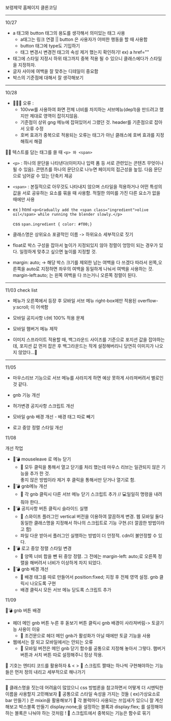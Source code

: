 보령제약 홈페이지 클론코딩

---

10/27

- a 태그와 button 태그의 용도를 생각해서 의미있는 태그 사용
  - a태그는 링크 연결 || button 은 사용자가 어떠한 행동을 할 때 사용함
  - button 태그에 type도 기입하기
  - 태그 변경시 변경전 태그의 속성 제거 했는지 확인하기! ex) a href=""
- 태그에 스타일 지정시 하위 태그까지 중복 적용 될 수 있으니 클래스에다가 스타일을 지정하자.
- 글자 사이에 여백을 잘 맞추는 디테일이 중요함
- 박스의 기준점에 대해서 잘 생각해보기

---

10/28

- 👨🏻‍💻 오류 :
  - 100vw를 사용하여 화면 전체 너비를 차지하는 서브메뉴(dep1)을 만드려고 했지만 제대로 영역이 잡히지않음.
  - 기준점이 상위 gng 메뉴에 잡혀있어서 그랬던 것. header를 기준점으로 잡아서 오류 수정
  - 호버 효과가 중복으로 적용되는 오류는 태그가 아닌 클래스에 호버 효과를 지정해줘서 해결

✍🏻 텍스트를 담는 태그를 쓸 때 `<p> 와 <span>`

- `<p>` : 하나의 문단을 나타낸다(이미지나 입력 폼 등 서로 관련있는 콘텐츠 무엇이나 될 수 있음). 콘텐츠를 하나의 문단으로 나누면 페이지의 접근성을 높임. 다음 문단으로 넘어갈 수 있는 단축키 제공

- `<span>` : 본질적으로 아무것도 나타내지 않으며 스타일을 적용하거나 어떤 특성의 값을 서로 공유하는 요소를 묶을 때 사용함. 적절한 의미를 가진 다른 요소가 없을 때에만 사용
- ex )
  html
  `<p>Gradually add the <span class="ingredient">olive oil</span> while running the blender slowly.</p>`

  css
  `span.ingredient { color: #f00;}`

- 클래스명은 상위요소 포괄적인 이름 -> 하위요소 세부적으로 짓기
- float로 박스 구성을 잡아서 높이가 지정되있지 않아 정렬이 엉망이 되는 경우가 있다. 일정하게 맞추고 싶으면 높이를 지정할 것.
- margin: auto; -> 해당 박스 크기를 제외한 남는 여백을 다 쓰겠다 따라서 왼쪽,오른쪽을 auto로 지정하면 좌우의 여백을 동일하게 나눠서 여백을 사용하는 것. margin-left:auto; 는 왼쪽 여백을 다 쓰는거니 오른쪽 정렬이 된다.

---

11/03
check list

- 메뉴가 오른쪽에서 등장 후 모바일 서브 메뉴 right-box에만 적용된 overflow-y:scroll; 이 어색함
- 모바일 공지사항 너비 100% 적용 문제
- 모바일 햄버거 메뉴 제작

- 이미지 스프라이트 적용할 때, 백그라운드 사이즈를 기준으로 포지션 값을 잡야하는데, 포지션 값 먼저 잡은 후 백그라운드는 작게 설정해버리니 당연히 이미지가 나오지 않았다...🔨

---

11/05

- 마우스리브 기능으로 서브 메뉴를 사라지게 하면 예상 못하게 사라져버려서 별로인것 같다.
- gnb 기능 개선
- 허가변경 공지사항 스크립트 개선

- 모바일 gnb 배경 개선 - 배경 태그 따로 빼기
- 로고 중앙 정렬 스타일 개선

11/08

개선 작업

- 🧱💣 mouseleave 로 메뉴 닫기
  - 🔨 모두 클릭을 통해서 열고 닫기를 처리 했는데 마우스 리브는 일관되지 않은 기능을 추가 한 것.  
     좋지 않은 방법이라 제거 후 클릭을 통해서만 닫거나 열기로 함.
- 🧱💣 gnb메뉴 개선
  - 🔨 각 gnb 클릭시 다른 서브 메뉴 닫기 스크립트 추가 // 💻일일히 명령을 내려줘야 한다..
- 🧱💣 공지사항 버튼 클릭시 슬라이드 실행
  - 🔨 스와이프 플러그인 vertical 버전을 이용하여 깔끔하게 변경. 웹 모바일 둘다 동일한 클래스명을 지정해서 하나의 스크립트로 기능 구현.(더 깔끔한 방법이라고 함)
  - 파일 다운 받아서 플러그인 실행하는 방법이 더 안정적. cdn이 불안정할 수 있다.
- 🧱💣 로고 중앙 정렬 스타일 변경
  - 🔨 양쪽 너비 합을 뺀 뒤 중앙 정렬. 그 전에는 margin-left: auto;로 오른쪽 정렬을 해버려서 너비가 이상하게 차지 되었다.
- 🧱💣 gnb 배경 개선
  - 🔨 배경 태그를 따로 만들어서 position:fixed; 지정 후 전체 영역 설정. gnb 클릭시 나오도록 구현
  - 배경 클릭시 모든 서브 메뉴 닫도록 스크립트 추가

11/09

🧱💣 gnb 버튼 배경

- 헤더 메인 gnb 버튼 누른 후 돋보기 버튼 클릭시 gnb 배경이 사라져버림-> 토글기능 사용이 이유
  - 🔨 조건문으로 헤더 메인 gnb가 활성화가 아닐 때에만 토글 기능을 사용
- 웹에서는 잘 되고 모바일에서는 안되는 오류
  - 🔨 모바일 버전은 메인 gnb 닫기 함수를 공통으로 지정해 놓아서 그렇다. 햄버거버튼과 서치 버튼 따로 설정해주니 정상 작용.

📌 기호는 엔티티 코드를 활용하자 & < >
📌 스크립트 짤때는 하나씩 구현해야하는 기능들은 먼저 정의 내리고 세부적으로 해나가기

---

🧸 클래스명을 짓는데 어려움이 많았으니 css 방법론을 참고하면서 어떻게 더 시멘틱한 이름을 사용할지 고민해보자
🧸 공통으로 스타일 속성을 가지는 것들 ( ex)가상요소로 bar 만들기 ) 은 mixin을 활용해보기
🧸 각 블럭마다 사용되는 쓰임새가 있으니 잘 계산해보고 박스블록 만들기 display:none;을 설정하는 블록과 display:flex; 를 설정해야 하는 블록은 나눠야 하는 것처럼 !
🧸 스크립트에서 중복되는 기능은 함수로 묶기

